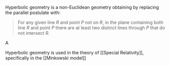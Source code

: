 Hyperbolic geometry is a non-Euclidean geometry obtaining by replacing the parallel postulate with:

> For any given line _R_ and point _P_ not on _R_, in the plane containing both line _R_ and point _P_ there are at least two distinct lines through _P_ that do not intersect _R_.

A

Hyperbolic geometry is used in the theory of [[Special Relativity]], specifically in the [[Minkowski model]]